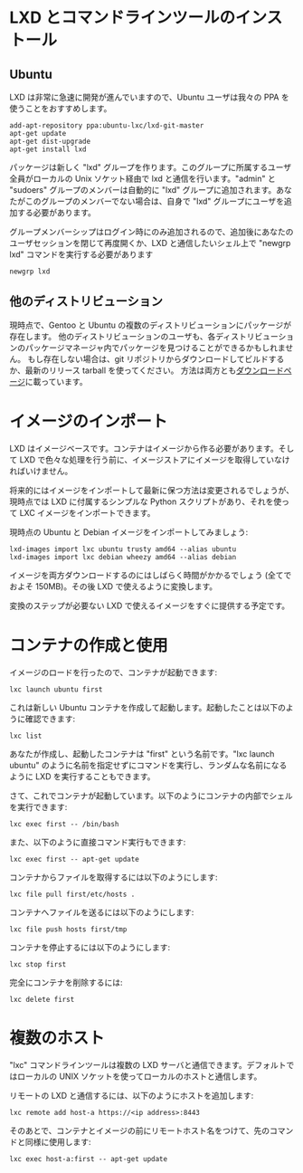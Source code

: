 # LXD とコマンドラインツールのインストール <!-- Installing LXD and the command line tool -->
## Ubuntu
<!--
As LXD evolves quite rapidly, we recommend Ubuntu users use our PPA:
-->
LXD は非常に急速に開発が進んでいますので、Ubuntu ユーザは我々の PPA を使うことをおすすめします。

    add-apt-repository ppa:ubuntu-lxc/lxd-git-master
    apt-get update
    apt-get dist-upgrade
    apt-get install lxd

<!--
The package creates a new "lxd" group which contains all users allowed to talk to  
lxd over the local unix socket. All members of the "admin" and "sudoers" groups are automatically added.  
If your user isn't a member of one of these groups, you'll need to manually add your user to the "lxd" group.
-->
パッケージは新しく "lxd" グループを作ります。このグループに所属するユーザ全員がローカルの Unix ソケット経由で lxd と通信を行います。"admin" と "sudoers" グループのメンバーは自動的に "lxd" グループに追加されます。あなたがこのグループのメンバーでない場合は、自身で "lxd" グループにユーザを追加する必要があります。

<!--
Because group membership is only applied at login, you then either need to close  
and re-open your user session or use the "newgrp lxd" command in the shell you're going to interact with lxd from.
-->
グループメンバーシップはログイン時にのみ追加されるので、追加後にあなたのユーザセッションを閉じて再度開くか、LXD と通信したいシェル上で "newgrp lxd" コマンドを実行する必要があります

    newgrp lxd


## 他のディストリビューション <!-- Other distributions -->
<!--
There are currently packages for multiple distributions including Gentoo and, of
course, Ubuntu.
Users of other distributions might find it in their package manager too.
If it is not there yet please download and build LXD from git or use our latest
release tarball.
Instructions for both are available [here](/lxd/downloads).
-->
現時点で、Gentoo と Ubuntu の複数のディストリビューションにパッケージが存在します。
他のディストリビューションのユーザも、各ディストリビューションのパッケージマネージャ内でパッケージを見つけることができるかもしれません。
もし存在しない場合は、git リポジトリからダウンロードしてビルドするか、最新のリリース tarball を使ってください。
方法は両方とも[ダウンロードページ](/lxd/downloads)に載っています。

# イメージのインポート <!-- Importing some images -->
<!--
LXD is image based. Containers must be created from an image and so the image store  
must get some images before you can do much with LXD.
-->
LXD はイメージベースです。コンテナはイメージから作る必要があります。そして LXD で色々な処理を行う前に、イメージストアにイメージを取得していなければいけません。

<!--
We expect the way to import and keep your images up to date to change in the future,  
but today we have a simple python script which we ship with LXD and that will let you  
import LXC images into it.
-->
将来的にはイメージをインポートして最新に保つ方法は変更されるでしょうが、現時点では LXD に付属するシンプルな Python スクリプトがあり、それを使って LXC イメージをインポートできます。

<!--
So let's import some current Ubuntu and Debian images:
-->
現時点の Ubuntu と Debian イメージをインポートしてみましょう:

    lxd-images import lxc ubuntu trusty amd64 --alias ubuntu
    lxd-images import lxc debian wheezy amd64 --alias debian

<!--
That's going to take a little while as it downloads both images (total of about 150MB)  
and then repacks them to be compatible with LXD.
-->
イメージを両方ダウンロードするのにはしばらく時間がかかるでしょう (全てでおよそ 150MB)。その後 LXD で使えるように変換します。

<!--
We expect to ship compatible images soon which will avoid the repacking step.
-->
変換のステップが必要ない LXD で使えるイメージをすぐに提供する予定です。

# コンテナの作成と使用 <!-- Creating and using your first container -->
<!--
Now that you have a couple of images loaded, you can finally launch your first container:
-->
イメージのロードを行ったので、コンテナが起動できます:

    lxc launch ubuntu first

<!--
That will create and start a new ubuntu container as can be confirmed with:
-->
これは新しい Ubuntu コンテナを作成して起動します。起動したことは以下のように確認できます:

    lxc list

<!--
Your container here is called "first". You also could let LXD give it a random name by  
just calling "lxc launch ubuntu" without a name.
-->
あなたが作成し、起動したコンテナは "first" という名前です。"lxc launch ubuntu" のように名前を指定せずにコマンドを実行し、ランダムな名前になるように LXD を実行することもできます。

<!--
Now that your container is running, you can get a shell inside it with:
-->
さて、これでコンテナが起動しています。以下のようにコンテナの内部でシェルを実行できます:

    lxc exec first -- /bin/bash

<!--
Or just run a command directly:
-->
また、以下のように直接コマンド実行もできます:

    lxc exec first -- apt-get update

<!--
To pull a file from the container, use:
-->
コンテナからファイルを取得するには以下のようにします:

    lxc file pull first/etc/hosts .

<!--
To push one, use:
-->
コンテナへファイルを送るには以下のようにします:

    lxc file push hosts first/tmp

<!--
To stop the container, simply do:
-->
コンテナを停止するには以下のようにします:

    lxc stop first

<!--
And to remove it entirely:
-->
完全にコンテナを削除するには:

    lxc delete first

# 複数のホスト <!-- Multiple hosts -->
<!--
The "lxc" command line tool can talk to multiple LXD servers.  
It defaults to talking to the local one using a local UNIX socket.
-->
"lxc" コマンドラインツールは複数の LXD サーバと通信できます。デフォルトではローカルの UNIX ソケットを使ってローカルのホストと通信します。

<!--
To talk to a remote LXD, you can simply add it with:
-->
リモートの LXD と通信するには、以下のようにホストを追加します:

    lxc remote add host-a https://<ip address>:8443

<!--
And after that, use all the same command as above but prefixing the container  
and images name with the remote host like:
-->
そのあとで、コンテナとイメージの前にリモートホスト名をつけて、先のコマンドと同様に使用します:

    lxc exec host-a:first -- apt-get update
